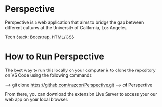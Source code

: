 # Perspective
Perspective is a web application that aims to bridge the gap between different cultures at the University of California, Los Angeles. 

Tech Stack: Bootstrap, HTML/CSS

# How to Run Perspective
The best way to run this locally on your computer is to clone the repository on VS Code using the following commands:

-->    git clone https://github.com/nazcor/Perspective.git
-->    cd Perspective

From there, you can download the extension Live Server to access your our web app on your local browser.
